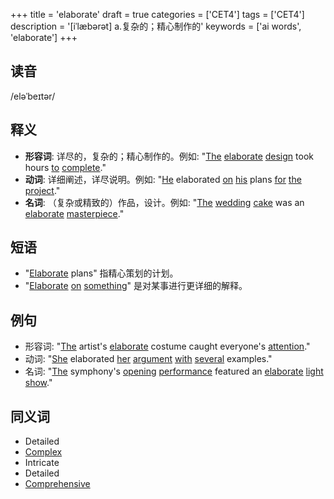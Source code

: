 +++
title = 'elaborate'
draft = true
categories = ['CET4']
tags = ['CET4']
description = '[iˈlæbərət] a.复杂的；精心制作的'
keywords = ['ai words', 'elaborate']
+++

## 读音
/eləˈbeɪtər/

## 释义
- **形容词**: 详尽的，复杂的；精心制作的。例如: "[The](/zh/post/the/) [elaborate](/zh/post/elaborate/) [design](/zh/post/design/) took hours [to](/zh/post/to/) [complete](/zh/post/complete/)."
- **动词**: 详细阐述，详尽说明。例如: "[He](/zh/post/he/) elaborated [on](/zh/post/on/) [his](/zh/post/his/) plans [for](/zh/post/for/) [the](/zh/post/the/) [project](/zh/post/project/)."
- **名词**: （复杂或精致的）作品，设计。例如: "[The](/zh/post/the/) [wedding](/zh/post/wedding/) [cake](/zh/post/cake/) was an [elaborate](/zh/post/elaborate/) [masterpiece](/zh/post/masterpiece/)."

## 短语
- "[Elaborate](/zh/post/elaborate/) plans" 指精心策划的计划。
- "[Elaborate](/zh/post/elaborate/) [on](/zh/post/on/) [something](/zh/post/something/)" 是对某事进行更详细的解释。

## 例句
- 形容词: "[The](/zh/post/the/) artist's [elaborate](/zh/post/elaborate/) costume caught everyone's [attention](/zh/post/attention/)."
- 动词: "[She](/zh/post/she/) elaborated [her](/zh/post/her/) [argument](/zh/post/argument/) [with](/zh/post/with/) [several](/zh/post/several/) examples."
- 名词: "[The](/zh/post/the/) symphony's [opening](/zh/post/opening/) [performance](/zh/post/performance/) featured an [elaborate](/zh/post/elaborate/) [light](/zh/post/light/) [show](/zh/post/show/)."

## 同义词
- Detailed
- [Complex](/zh/post/complex/)
- Intricate
- Detailed
- [Comprehensive](/zh/post/comprehensive/)
